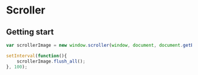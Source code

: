 # Scroller

## Getting start

```js
var scrollerImage = new window.scroller(window, document, document.getElementById("scroller_image"), 2600, false);

setInterval(function(){
    scrollerImage.flush_all();
}, 100);
```
